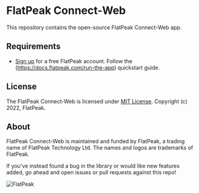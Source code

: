 # FlatPeak Connect-Web

This repository contains the open-source FlatPeak Connect-Web app.

## Requirements

- [Sign up](https://flatpeak.com) for a free FlatPeak account.
Follow the (https://docs.flatpeak.com/run-the-app) quickstart guide.

## License

The FlatPeak Connect-Web is licensed under [MIT License](https://opensource.org/licenses/MIT). Copyright (c) 2022, FlatPeak.

## About

FlatPeak Connect-Web is maintained and funded by FlatPeak, a trading name of FlatPeak Technology Ltd. The names and logos are trademarks of FlatPeak.

If you've instead found a bug in the library or would like new features added, go ahead and open issues or pull requests against this repo!

![FlatPeak](https://static.flatpeak.com/misc/flatpeak-logo-regola.png)
